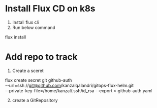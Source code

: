 # Install Flux CD on k8s

1) Install flux cli
2) Run below command

flux install

# Add repo to track

1) Create a sceret

flux create secret git github-auth \
  --url=ssh://git@github.com/kanzalqalandri/gitops-flux-helm.git \
  --private-key-file=/home/kanzal/.ssh/id_rsa --export > github-auth.yaml

2) create a GitRepository
